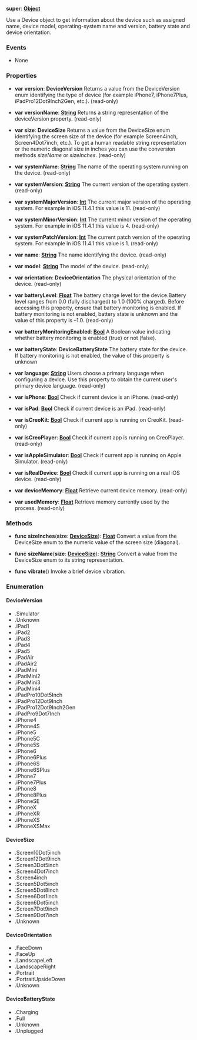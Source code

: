 **super**: **[Object](Object.md)**

Use a Device object to get information about the device such as assigned name, device model, operating-system name and version, battery state and device orientation.

### Events

* None

### Properties

* **var** **version**: **DeviceVersion**
Returns a value from the DeviceVersion enum identifying the type of device (for example iPhone7, iPhone7Plus, iPadPro12Dot9Inch2Gen, etc.). \(read-only\)

* **var** **versionName**: **[String](../gravity/types.md)**
Returns a string representation of the deviceVersion property. \(read-only\)

* **var** **size**: **DeviceSize**
Returns a value from the DeviceSize enum identifying the screen size of the device (for example Screen4inch, Screen4Dot7inch, etc.). To get a human readable string representation or the numeric diagonal size in inches you can use the conversion methods <i>sizeName</i> or <i>sizeInches</i>. \(read-only\)

* **var** **systemName**: **[String](../gravity/types.md)**
The name of the operating system running on the device. \(read-only\)

* **var** **systemVersion**: **[String](../gravity/types.md)**
The current version of the operating system. \(read-only\)

* **var** **systemMajorVersion**: **[Int](../gravity/types.md)**
The current major version of the operating system. For example in iOS 11.4.1 this value is 11. \(read-only\)

* **var** **systemMinorVersion**: **[Int](../gravity/types.md)**
The current minor version of the operating system. For example in iOS 11.4.1 this value is 4. \(read-only\)

* **var** **systemPatchVersion**: **[Int](../gravity/types.md)**
The current patch version of the operating system. For example in iOS 11.4.1 this value is 1. \(read-only\)

* **var** **name**: **[String](../gravity/types.md)**
The name identifying the device. \(read-only\)

* **var** **model**: **[String](../gravity/types.md)**
The model of the device. \(read-only\)

* **var** **orientation**: **DeviceOrientation**
The physical orientation of the device. \(read-only\)

* **var** **batteryLevel**: **[Float](../gravity/types.md)**
The battery charge level for the device.Battery level ranges from 0.0 (fully discharged) to 1.0 (100% charged). Before accessing this property, ensure that battery monitoring is enabled. If battery monitoring is not enabled, battery state is unknown and the value of this property is –1.0. \(read-only\)

* **var** **batteryMonitoringEnabled**: **[Bool](../gravity/types.md)**
A Boolean value indicating whether battery monitoring is enabled (true) or not (false).

* **var** **batteryState**: **DeviceBatteryState**
The battery state for the device. If battery monitoring is not enabled, the value of this property is unknown

* **var** **language**: **[String](../gravity/types.md)**
Users choose a primary language when configuring a device. Use this property to obtain the current user's primary device language. \(read-only\)

* **var** **isPhone**: **[Bool](../gravity/types.md)**
Check if current device is an iPhone. \(read-only\)

* **var** **isPad**: **[Bool](../gravity/types.md)**
Check if current device is an iPad. \(read-only\)

* **var** **isCreoKit**: **[Bool](../gravity/types.md)**
Check if current app is running on CreoKit. \(read-only\)

* **var** **isCreoPlayer**: **[Bool](../gravity/types.md)**
Check if current app is running on CreoPlayer. \(read-only\)

* **var** **isAppleSimulator**: **[Bool](../gravity/types.md)**
Check if current app is running on Apple Simulator. \(read-only\)

* **var** **isRealDevice**: **[Bool](../gravity/types.md)**
Check if current app is running on a real iOS device. \(read-only\)

* **var** **deviceMemory**: **[Float](../gravity/types.md)**
Retrieve current device memory. \(read-only\)

* **var** **usedMemory**: **[Float](../gravity/types.md)**
Retrieve memory currently used by the process. \(read-only\)



### Methods

* **func** **sizeInches**(**size**: **<a href="#_enum_DeviceSize">DeviceSize</a>**): <strong>[Float](../gravity/types.md)</strong> 
Convert a value from the DeviceSize enum to the numeric value of the screen size (diagonal).

* **func** **sizeName**(**size**: **<a href="#_enum_DeviceSize">DeviceSize</a>**): <strong>[String](../gravity/types.md)</strong> 
Convert a value from the DeviceSize enum to its string representation.

* **func** **vibrate**()
Invoke a brief device vibration.





### Enumeration

#### DeviceVersion
 * .Simulator
 * .Unknown
 * .iPad1
 * .iPad2
 * .iPad3
 * .iPad4
 * .iPad5
 * .iPadAir
 * .iPadAir2
 * .iPadMini
 * .iPadMini2
 * .iPadMini3
 * .iPadMini4
 * .iPadPro10Dot5Inch
 * .iPadPro12Dot9Inch
 * .iPadPro12Dot9Inch2Gen
 * .iPadPro9Dot7Inch
 * .iPhone4
 * .iPhone4S
 * .iPhone5
 * .iPhone5C
 * .iPhone5S
 * .iPhone6
 * .iPhone6Plus
 * .iPhone6S
 * .iPhone6SPlus
 * .iPhone7
 * .iPhone7Plus
 * .iPhone8
 * .iPhone8Plus
 * .iPhoneSE
 * .iPhoneX
 * .iPhoneXR
 * .iPhoneXS
 * .iPhoneXSMax

#### DeviceSize
 * .Screen10Dot5inch
 * .Screen12Dot9inch
 * .Screen3Dot5inch
 * .Screen4Dot7inch
 * .Screen4inch
 * .Screen5Dot5inch
 * .Screen5Dot8inch
 * .Screen6Dot1inch
 * .Screen6Dot5inch
 * .Screen7Dot9inch
 * .Screen9Dot7inch
 * .Unknown

#### DeviceOrientation
 * .FaceDown
 * .FaceUp
 * .LandscapeLeft
 * .LandscapeRight
 * .Portrait
 * .PortraitUpsideDown
 * .Unknown

#### DeviceBatteryState
 * .Charging
 * .Full
 * .Unknown
 * .Unplugged




